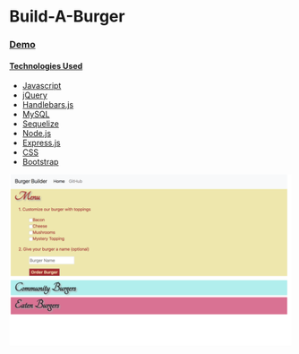# Build-A-Burger

<h3><a href="https://nameless-tor-83631.herokuapp.com/">Demo</h3>
  
<h4>Technologies Used</h4>
<ul>
  
  <li>Javascript</li>
  <li>jQuery</li>
  <li>Handlebars.js</li>
  <li>MySQL</li>
  <li>Sequelize</li>
  <li>Node.js</li>
  <li>Express.js</li>
  <li>CSS</li>
  <li>Bootstrap</li>
  </ul>

![Screenshots](public/assets/img/screenshot0.png?raw=true "Screenshot")
